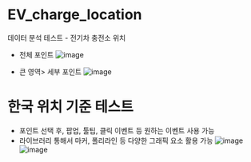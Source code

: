 # EV_charge_location
데이터 분석 테스트 - 전기차 충전소 위치

- 전체 포인트
![image](https://github.com/seonghyeonOrNot/EV_charge_location/assets/37067531/c87187af-0175-42e2-94d1-85b80f13c700)

- 큰 영역> 세부 포인트
![image](https://github.com/seonghyeonOrNot/EV_charge_location/assets/37067531/e076df1c-9ac7-4b45-a67d-125d3661bd8e)


# 한국 위치 기준 테스트
- 포인트 선택 후, 팝업, 툴팁, 클릭 이벤트 등 원하는 이벤트 사용 가능
- 라이브러리 통해서 마커, 폴리라인 등 다양한 그래픽 요소 활용 가능
![image](https://github.com/seonghyeonOrNot/EV_charge_location/assets/37067531/4d1549d6-7194-4e09-bf99-cf3fc18525ae)
![image](https://github.com/seonghyeonOrNot/EV_charge_location/assets/37067531/72c8b6da-ce77-4652-8c74-0e0454438f41)
